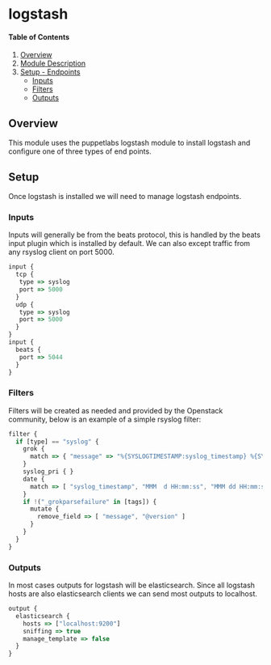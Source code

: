 # logstash

#### Table of Contents

1. [Overview](#overview)
2. [Module Description](#module-description)
3. [Setup - Endpoints](#setup)
    * [Inputs](#Inputs)
    * [Filters](#Filters)
    * [Outputs](#Outputs)

## Overview

This module uses the puppetlabs logstash module to install logstash and configure
one of three types of end points.

## Setup

Once logstash is installed we will need to manage logstash endpoints. 

### Inputs
Inputs will generally be from the beats protocol, this is handled by the beats input plugin which
is installed by default. We can also except traffic from any rsyslog client on port 5000.

```javascript
input {
  tcp {
   type => syslog
   port => 5000
  }
  udp {
   type => syslog
   port => 5000
  }
}
input {
  beats {
   port => 5044
  }
}
```

### Filters
Filters will be created as needed and provided by the Openstack community, below is an example of
a simple rsyslog filter:

```javascript
filter {
  if [type] == "syslog" {
    grok {
      match => { "message" => "%{SYSLOGTIMESTAMP:syslog_timestamp} %{SYSLOGHOST:syslog_hostname} %{DATA:syslog_program}(?:\[%{POSINT:syslog_pid}\])?: %{GREEDYDATA:syslog_message}" }
    }
    syslog_pri { }
    date {
      match => [ "syslog_timestamp", "MMM  d HH:mm:ss", "MMM dd HH:mm:ss" ]
    }
    if !("_grokparsefailure" in [tags]) {
      mutate {
        remove_field => [ "message", "@version" ]
      }
    }
  }
}
```

### Outputs
In most cases outputs for logstash will be elasticsearch. Since all logstash hosts are also
elasticsearch clients we can send most outputs to localhost.

```javascript
output {
  elasticsearch { 
    hosts => ["localhost:9200"] 
    sniffing => true
    manage_template => false
  }
}
```
